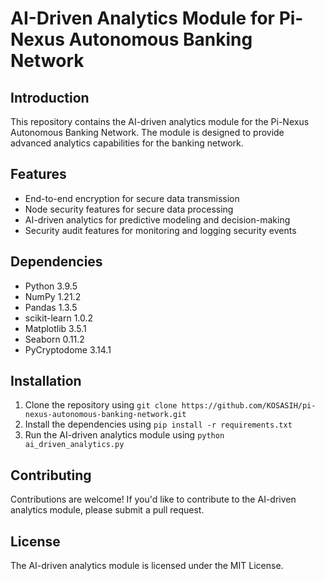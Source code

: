 # AI-Driven Analytics Module for Pi-Nexus Autonomous Banking Network

## Introduction

This repository contains the AI-driven analytics module for the Pi-Nexus Autonomous Banking Network. The module is designed to provide advanced analytics capabilities for the banking network.

## Features

* End-to-end encryption for secure data transmission
* Node security features for secure data processing
* AI-driven analytics for predictive modeling and decision-making
* Security audit features for monitoring and logging security events

## Dependencies

* Python 3.9.5
* NumPy 1.21.2
* Pandas 1.3.5
* scikit-learn 1.0.2
* Matplotlib 3.5.1
* Seaborn 0.11.2
* PyCryptodome 3.14.1

## Installation

1. Clone the repository using `git clone https://github.com/KOSASIH/pi-nexus-autonomous-banking-network.git`
2. Install the dependencies using `pip install -r requirements.txt`
3. Run the AI-driven analytics module using `python ai_driven_analytics.py`

## Contributing

Contributions are welcome! If you'd like to contribute to the AI-driven analytics module, please submit a pull request.

## License

The AI-driven analytics module is licensed under the MIT License.

